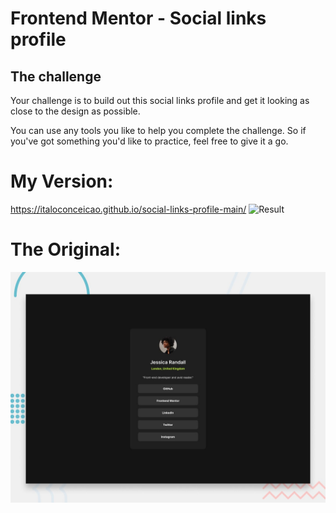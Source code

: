 # Frontend Mentor - Social links profile


## The challenge

Your challenge is to build out this social links profile and get it looking as close to the design as possible.

You can use any tools you like to help you complete the challenge. So if you've got something you'd like to practice, feel free to give it a go.

# My Version:

https://italoconceicao.github.io/social-links-profile-main/
![Result](/assets/page.jpg)

# The Original:
![Design preview for the Social links profile coding challenge](./preview.jpg)
